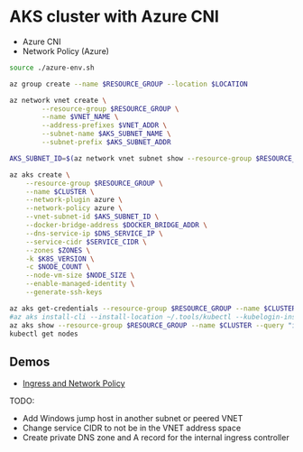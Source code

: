 AKS cluster with Azure CNI
==========================

* Azure CNI
* Network Policy (Azure)

```sh
source ./azure-env.sh

az group create --name $RESOURCE_GROUP --location $LOCATION

az network vnet create \
        --resource-group $RESOURCE_GROUP \
        --name $VNET_NAME \
        --address-prefixes $VNET_ADDR \
        --subnet-name $AKS_SUBNET_NAME \
        --subnet-prefix $AKS_SUBNET_ADDR

AKS_SUBNET_ID=$(az network vnet subnet show --resource-group $RESOURCE_GROUP --vnet-name $VNET_NAME --name $AKS_SUBNET_NAME --query id -o tsv)

az aks create \
    --resource-group $RESOURCE_GROUP \
    --name $CLUSTER \
    --network-plugin azure \
    --network-policy azure \
    --vnet-subnet-id $AKS_SUBNET_ID \
    --docker-bridge-address $DOCKER_BRIDGE_ADDR \
    --dns-service-ip $DNS_SERVICE_IP \
    --service-cidr $SERVICE_CIDR \
    --zones $ZONES \
    -k $K8S_VERSION \
    -c $NODE_COUNT \
    --node-vm-size $NODE_SIZE \
    --enable-managed-identity \
    --generate-ssh-keys

az aks get-credentials --resource-group $RESOURCE_GROUP --name $CLUSTER --overwrite-existing
#az aks install-cli --install-location ~/.tools/kubectl --kubelogin-install-location ~/.tools/kubelogin
az aks show --resource-group $RESOURCE_GROUP --name $CLUSTER --query "identity"
kubectl get nodes
```

Demos
-----

* [Ingress and Network Policy](./ingress/README.md)

TODO:

* Add Windows jump host in another subnet or peered VNET
* Change service CIDR to not be in the VNET address space
* Create private DNS zone and A record for the internal ingress controller
